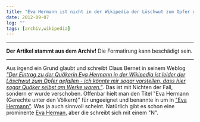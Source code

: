 ```yaml
---
title: "Eva Hermann ist nicht in der Wikipedia der Löschwut zum Opfer gefallen"
date: 2012-09-07
log: ""
tags: [archiv,wikipedia]
---
```

<hr><b>Der Artikel stammt aus dem Archiv!</b> Die Formatirung kann beschädigt sein.<hr>
<p>Aus irgend ein Grund glaubt und schreibt Claus Bernet in seinem Weblog <a href="http://quaekernachrichten.blogspot.de/2012/09/eva-hermann-eine-gerechte-unter-den.html"><i>"Der Eintrag zu der Quäkerin Eva Hermann in der Wikipedia ist leider der Löschwut zum Opfer gefallen - ich könnte mir sogar vorstellen, dass hier sogar Quäker selbst am Werke waren."</i></a>. Das ist mit Nichten  der Fall, sondern er wurde verschoben. Offenbar hielt man den Titel "Eva Hermann (Gerechte unter den Völkern)" für ungeeignet und benannte in um in <a href="http://de.wikipedia.org/wiki/Eva_Hermann">"Eva Hermann"</a>. Was ja auch sinnvoll scheint. Natürlich gibt es schon eine prominente <a href="http://de.wikipedia.org/wiki/Eva_Herman">Eva Herman</a>, aber die schreibt sich mit einem "N".</p>
<!--break-->
